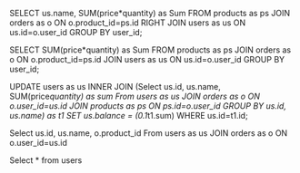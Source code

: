 SELECT
  us.name, SUM(price*quantity) as Sum
FROM products as ps
JOIN orders as o ON o.product_id=ps.id
RIGHT JOIN users as us ON us.id=o.user_id
GROUP BY user_id;


SELECT
  SUM(price*quantity) as Sum
FROM products as ps
JOIN orders as o ON o.product_id=ps.id
JOIN users as us ON us.id=o.user_id
GROUP BY user_id;

UPDATE users as us
INNER JOIN (Select us.id, us.name, SUM(price*quantity) as sum
            From users as us
            JOIN orders as o ON o.user_id=us.id
            JOIN products as ps ON ps.id=o.user_id
            GROUP BY us.id, us.name) as t1
SET us.balance = (0.1*t1.sum)
WHERE us.id=t1.id;


Select us.id, us.name, o.product_id
From users as us
JOIN orders as o ON o.user_id=us.id




Select * from users

